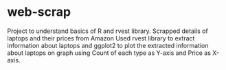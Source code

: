 # web-scrap
Project to understand basics of R and rvest library. Scrapped details of laptops and their prices from Amazon
Used rvest library to extract information about laptops and ggplot2 to plot the extracted information about laptops on graph using Count of each type as Y-axis and Price as X-axis.
